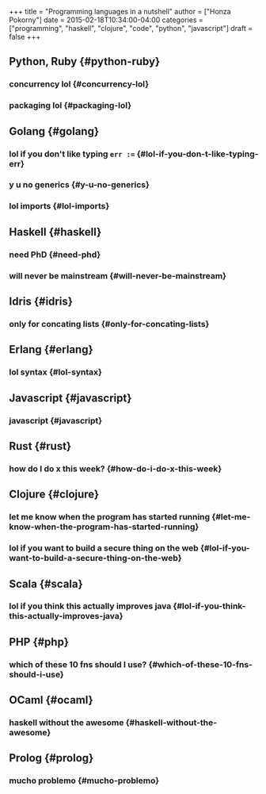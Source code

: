 +++
title = "Programming languages in a nutshell"
author = ["Honza Pokorny"]
date = 2015-02-18T10:34:00-04:00
categories = ["programming", "haskell", "clojure", "code", "python", "javascript"]
draft = false
+++

## Python, Ruby {#python-ruby}

### concurrency lol {#concurrency-lol}

### packaging lol {#packaging-lol}

## Golang {#golang}

### lol if you don't like typing `err :=` {#lol-if-you-don-t-like-typing-err}

### y u no generics {#y-u-no-generics}

### lol imports {#lol-imports}

## Haskell {#haskell}

### need PhD {#need-phd}

### will never be mainstream {#will-never-be-mainstream}

## Idris {#idris}

### only for concating lists {#only-for-concating-lists}

## Erlang {#erlang}

### lol syntax {#lol-syntax}

## Javascript {#javascript}

### javascript {#javascript}

## Rust {#rust}

### how do I do x this week? {#how-do-i-do-x-this-week}

## Clojure {#clojure}

### let me know when the program has started running {#let-me-know-when-the-program-has-started-running}

### lol if you want to build a secure thing on the web {#lol-if-you-want-to-build-a-secure-thing-on-the-web}

## Scala {#scala}

### lol if you think this actually improves java {#lol-if-you-think-this-actually-improves-java}

## PHP {#php}

### which of these 10 fns should I use? {#which-of-these-10-fns-should-i-use}

## OCaml {#ocaml}

### haskell without the awesome {#haskell-without-the-awesome}

## Prolog {#prolog}

### mucho problemo {#mucho-problemo}
